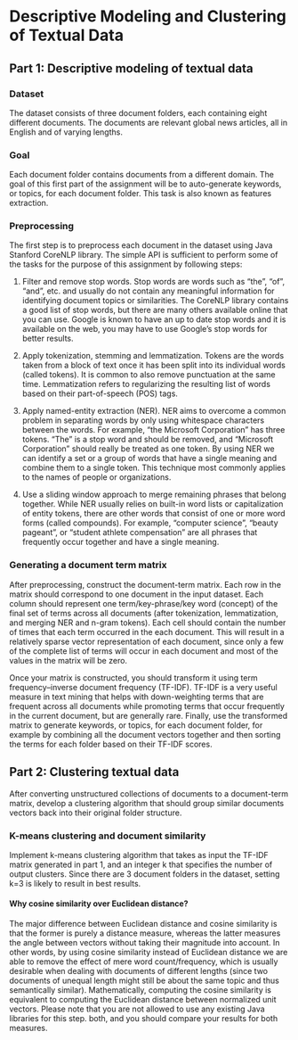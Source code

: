 # Descriptive Modeling and Clustering of Textual Data

## Part 1: Descriptive modeling of textual data

### Dataset
The dataset consists of three document folders, each containing eight different documents. The documents are relevant global news articles, all in English and of varying lengths.

### Goal
Each document folder contains documents from a different domain. The goal of this first part
of the assignment will be to auto-generate keywords, or topics, for each document folder. This task is
also known as features extraction.

### Preprocessing

The first step is to preprocess each document in the dataset using Java Stanford CoreNLP library. The simple API is sufficient to perform some of the
tasks for the purpose of this assignment by following steps:

1. Filter and remove stop words. Stop words are words such as “the”, “of”, “and”, etc. and
usually do not contain any meaningful information for identifying document topics or similarities. The CoreNLP library contains a good list of stop words, but there are many others available online that you can use. Google is known to have an up to date stop words and it is
available on the web, you may have to use Google’s stop words for better results.

2. Apply tokenization, stemming and lemmatization. Tokens are the words taken from a
block of text once it has been split into its individual words (called tokens). It is common to
also remove punctuation at the same time. Lemmatization refers to regularizing the resulting
list of words based on their part-of-speech (POS) tags.

3. Apply named-entity extraction (NER). NER aims to overcome a common problem in
separating words by only using whitespace characters between the words. For example, “the
Microsoft Corporation” has three tokens. “The” is a stop word and should be removed, and
“Microsoft Corporation” should really be treated as one token. By using NER we can identify a set or a group of words that have a single meaning and combine them to a single token. This technique most commonly applies to the names of people or organizations.

4. Use a sliding window approach to merge remaining phrases that belong together.
While NER usually relies on built-in word lists or capitalization of entity tokens, there are
other words that consist of one or more word forms (called compounds). For example,
“computer science”, “beauty pageant”, or “student athlete compensation” are all phrases
that frequently occur together and have a single meaning.

### Generating a document term matrix
After preprocessing, construct the document-term matrix. Each row in the matrix
should correspond to one document in the input dataset. Each column should represent one
term/key-phrase/key word (concept) of the final set of terms across all documents (after tokenization, lemmatization, and merging NER and n-gram tokens). Each cell should contain the number of times that each term occurred in the each document. This will result in a relatively sparse vector representation of each document, since only a few of the complete list of terms will occur in each document and most of the values in the matrix will be zero.

Once your matrix is constructed, you should transform it using term frequency–inverse document
frequency (TF-IDF). TF-IDF is a very useful measure in text mining that helps with down-weighting
terms that are frequent across all documents while promoting terms that occur frequently in the current document, but are generally rare. Finally, use the transformed matrix to generate keywords, or topics, for each document
folder, for example by combining all the document vectors together and then sorting the terms for
each folder based on their TF-IDF scores.



## Part 2: Clustering textual data

After converting unstructured collections of documents to a document-term matrix,
develop a clustering algorithm that should group similar documents vectors back into their original
folder structure.

### K-means clustering and document similarity
Implement k-means clustering algorithm that takes as
input the TF-IDF matrix generated in part 1, and an integer k that specifies the number of output clusters. Since there are 3 document folders in the dataset, setting k=3 is likely to result in best results.

#### Why cosine similarity over Euclidean distance?
The major difference between Euclidean distance and cosine similarity is that the former is purely a
distance measure, whereas the latter measures the angle between vectors without taking their magnitude into account. In other words, by using cosine similarity instead of Euclidean distance we are
able to remove the effect of mere word count/frequency, which is usually desirable when dealing
with documents of different lengths (since two documents of unequal length might still be about the
same topic and thus semantically similar). Mathematically, computing the cosine similarity is equivalent to computing the Euclidean distance between normalized unit vectors. Please note that you are
not allowed to use any existing Java libraries for this step.
both, and you should compare your results for both measures.
